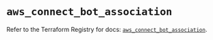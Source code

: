 # `aws_connect_bot_association`

Refer to the Terraform Registry for docs: [`aws_connect_bot_association`](https://registry.terraform.io/providers/hashicorp/aws/5.62.0/docs/resources/connect_bot_association).
